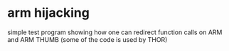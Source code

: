 # arm hijacking
simple test program showing how one can redirect function calls on ARM and
ARM THUMB (some of the code is used by THOR)
